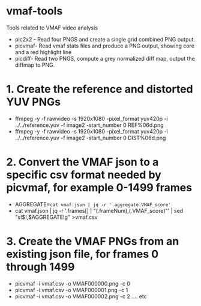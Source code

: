 # vmaf-tools
Tools related to VMAF video analysis

* pic2x2 - Read four PNGS and create a single grid combined PNG output.
* picvmaf- Read vmaf stats files and produce a PNG output, showing core and a red highlight line
* picdiff- Read two PNGS, compute a grey normalized diff map, output the diffmap to PNG.

# 1. Create the reference and distorted YUV PNGs
* ffmpeg -y -f rawvideo -s 1920x1080 -pixel_format yuv420p -i ../../reference.yuv -f image2 -start_number 0 REF%06d.png
* ffmpeg -y -f rawvideo -s 1920x1080 -pixel_format yuv420p -i ../../reference.yuv -f image2 -start_number 0 DIST%06d.png

# 2. Convert the VMAF json to a specific csv format needed by picvmaf, for example 0-1499 frames
* AGGREGATE=`cat vmaf.json | jq -r '.aggregate.VMAF_score'`
* cat vmaf.json | jq -r '.frames[] | "\(.frameNum),\(.VMAF_score)"' | sed "s!\$!,$AGGREGATE!g" >vmaf.csv

# 3. Create the VMAF PNGs from an existing json file, for frames 0 through 1499
* picvmaf -i vmaf.csv -o VMAF000000.png -c 0
* picvmaf -i vmaf.csv -o VMAF000001.png -c 1
* picvmaf -i vmaf.csv -o VMAF000002.png -c 2 .... etc

